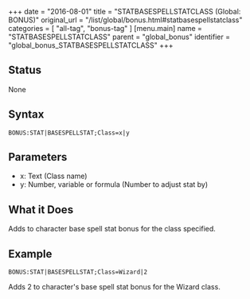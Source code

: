 +++
date = "2016-08-01"
title = "STATBASESPELLSTATCLASS (Global: BONUS)"
original_url = "/list/global/bonus.html#statbasespellstatclass"
categories = [ "all-tag", "bonus-tag" ]
[menu.main]
    name = "STATBASESPELLSTATCLASS"
    parent = "global_bonus"
    identifier = "global_bonus_STATBASESPELLSTATCLASS"
+++

## Status

None

## Syntax

`BONUS:STAT|BASESPELLSTAT;Class=x|y`

## Parameters

-   x: Text (Class name)
-   y: Number, variable or formula (Number to adjust
    stat by)



What it Does
------------

Adds to character base spell stat bonus for the class specified.

Example
-------

`BONUS:STAT|BASESPELLSTAT;Class=Wizard|2`

Adds 2 to character's base spell stat bonus for the Wizard class.

